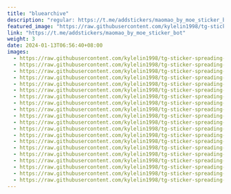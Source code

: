 ```yaml
---
title: "bluearchive"
description: "regular: https://t.me/addstickers/maomao_by_moe_sticker_bot"
featured_image: "https://raw.githubusercontent.com/kylelin1998/tg-sticker-spreading-worldwide-images/main/img/b18e8468-5aab-4107-abc5-98a0d753bc1d.jpg"
link: "https://t.me/addstickers/maomao_by_moe_sticker_bot"
weight: 3
date: 2024-01-13T06:56:40+08:00
images:
  - https://raw.githubusercontent.com/kylelin1998/tg-sticker-spreading-worldwide-images/main/img/b18e8468-5aab-4107-abc5-98a0d753bc1d.jpg
  - https://raw.githubusercontent.com/kylelin1998/tg-sticker-spreading-worldwide-images/main/img/176361ea-d89d-42f2-8f11-d0ac81668d9d.jpg
  - https://raw.githubusercontent.com/kylelin1998/tg-sticker-spreading-worldwide-images/main/img/7929b059-8d2b-4494-b5e0-57d541a91265.jpg
  - https://raw.githubusercontent.com/kylelin1998/tg-sticker-spreading-worldwide-images/main/img/2a3e7d26-2b3c-42bb-8fb5-6905497839f4.jpg
  - https://raw.githubusercontent.com/kylelin1998/tg-sticker-spreading-worldwide-images/main/img/396049c6-ff0c-43a5-9f43-a62533380e0f.jpg
  - https://raw.githubusercontent.com/kylelin1998/tg-sticker-spreading-worldwide-images/main/img/8dda6ff5-17c7-4e3b-a0f3-4473734e85e0.jpg
  - https://raw.githubusercontent.com/kylelin1998/tg-sticker-spreading-worldwide-images/main/img/d8066290-0956-4c7f-b690-740349a5c2b1.jpg
  - https://raw.githubusercontent.com/kylelin1998/tg-sticker-spreading-worldwide-images/main/img/0ad5830f-d0cf-4f91-b6c5-6649ac23b95c.jpg
  - https://raw.githubusercontent.com/kylelin1998/tg-sticker-spreading-worldwide-images/main/img/adea87fa-4f38-480b-8aa6-7af9cee4bb47.jpg
  - https://raw.githubusercontent.com/kylelin1998/tg-sticker-spreading-worldwide-images/main/img/ef5d9942-2ecd-4ca7-99be-741e5fbe32d0.jpg
  - https://raw.githubusercontent.com/kylelin1998/tg-sticker-spreading-worldwide-images/main/img/334b424f-a518-465d-b0cc-34689fd92c70.jpg
  - https://raw.githubusercontent.com/kylelin1998/tg-sticker-spreading-worldwide-images/main/img/a3dafe66-946a-4a3d-8e0f-2c7f85294dc8.jpg
  - https://raw.githubusercontent.com/kylelin1998/tg-sticker-spreading-worldwide-images/main/img/c162f7cb-b403-46ee-bdc1-2a136fe93cb9.jpg
  - https://raw.githubusercontent.com/kylelin1998/tg-sticker-spreading-worldwide-images/main/img/0b84e929-bb14-49e2-8cd5-0c347afd0458.jpg
  - https://raw.githubusercontent.com/kylelin1998/tg-sticker-spreading-worldwide-images/main/img/5ef3a845-f06c-4aa1-8653-5bc620a1e1ba.jpg
  - https://raw.githubusercontent.com/kylelin1998/tg-sticker-spreading-worldwide-images/main/img/bda0fa59-36f4-4b76-a3e6-acc9b16bcfa2.jpg
  - https://raw.githubusercontent.com/kylelin1998/tg-sticker-spreading-worldwide-images/main/img/124bdc2a-2226-4e26-9f1c-13a62713fcf3.jpg
  - https://raw.githubusercontent.com/kylelin1998/tg-sticker-spreading-worldwide-images/main/img/6a93804b-ee41-4f9b-bf37-dee6eb950147.jpg
  - https://raw.githubusercontent.com/kylelin1998/tg-sticker-spreading-worldwide-images/main/img/cedf00e0-602d-47ea-a72f-8bbe068af637.jpg
  - https://raw.githubusercontent.com/kylelin1998/tg-sticker-spreading-worldwide-images/main/img/01709f68-f126-4fc6-a89e-361600e67428.jpg
---
```

